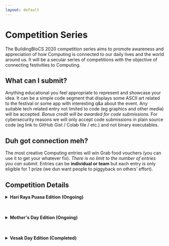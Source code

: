 ```yaml
---
layout: default
---
```


# Competition Series

The BuildingBloCS 2020 competition series aims to promote awareness and appreciation of how Computing is connected to our daily lives and the world around us. It will be a secular series of competitions with the objective of connecting festivities to Computing.

## What can I submit?

Anything educational you feel appropriate to represent and showcase your idea. It can be a simple code segment that displays some ASCII art related to the festival or some app with interesting q&a about the event. Any suitable tech related entry not limited to code (eg graphics and other media) will be accepted. *Bonus credit will be awarded for code submissions.* For cybersecurity reasons we will only accept code submissions in plain source code (eg link to GitHub Gist / Colab file / etc.) and not binary executables.

## Duh got connection meh?

The most creative Computing entries will win Grab food vouchers (you can use it to get your whatever fix). *There is no limit to the number of entries you can submit.* Entries can be **individual or team** but each entry is only eligible for 1 prize (we dun want people to piggyback on others’ effort).


## Competition Details

<div>
<details>
<summary><strong>Hari Raya Puasa Edition (Ongoing)</strong></summary><br>

We are excited (again) to announce BuildingBloCS 2020 competition series Hari Raya Puasa edition! Hari Raya Puasa this year falls on Sun 24 May 2020 and thus Mon 25 May 2020 is a public holiday in lieu! <br />

Anytime from now until **2359 Mon 25 May**, submit your entries at [https://tinyurl.com/bbcs20compharirayapuasasubmit](https://tinyurl.com/bbcs20compharirayapuasasubmit) <br />

<a class="btn" href="https://tinyurl.com/bbcs20compharirayapuasa">Details</a>

<br><br></details><br><br>

<!----->

<details>
<summary><strong>Mother's Day Edition (Ongoing)</strong></summary><br>

We are excited (again again) to announce BuildingBloCS 2020 competition series Mother’s Day edition! Mother’s Day happens every second Sunday in May and this year it is on Sun 10 May 2020! Head over to [https://en.wikipedia.org/wiki/Mother%27s_Day](https://en.wikipedia.org/wiki/Mother%27s_Day) to find out more about its origin. <br />

Anytime from now until **2359 Sun 10 May**, submit at [https://tinyurl.com/bbcs20compmotherssubmit](https://tinyurl.com/bbcs20compmotherssubmit). Remember to allow public view access if you are sharing a Google Drive link. <br />

<a class="btn" href="https://tinyurl.com/bbcs20compmothers">Details</a>

<br><br></details><br><br>

<!------>
<details>
<summary><strong>Vesak Day Edition (Completed)</strong></summary><br>

We have a winner for our first BuildingBloCS 2020 competition series - Vesak Day edition! <br />

Congrats to Mr Chen Jing De Isaac of Dunman High School who came out with an interesting competitive programming task on lantern ignition, one of Vesak Day's festival activities. He also contributed a dynamic programming solution using the computer language Go. You can access his entry at [https://github.com/Iscaraca/codetask-Go/tree/master/vesakday](https://github.com/Iscaraca/codetask-Go/tree/master/vesakday) <br />

Mr Chen has won for himself a $15 Grab food voucher (already sent to his email address) for him to get his bbt fix instantly!
<br><br></details><br><br>
</div>
